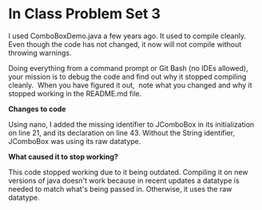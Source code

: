 # In Class Problem Set 3

I used ComboBoxDemo.java a few years ago.  It used to compile cleanly.  Even though the code has not changed, it now  will not compile without throwing warnings.

Doing everything from a command prompt or Git Bash (no IDEs allowed), your mission is to debug the code and find out why it stopped compiling cleanly.  When you have figured it out,  note what you changed and why it stopped working in the README.md file.


**Changes to code**

Using nano, I added the missing identifier to JComboBox in its initialization on line 21, and its declaration on line 43. Without the String identifier, JComboBox was using its raw datatype. 

**What caused it to stop working?**

This code stopped working due to it being outdated. Compiling it on new versions of java doesn't work because in recent updates a datatype is needed to match what's being passed in. Otherwise, it uses the raw datatype.
